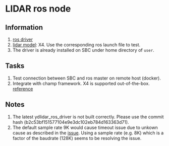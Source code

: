 # LIDAR ros node
## Information
1. [ros driver](https://github.com/YDLIDAR/ydlidar_ros_driver)
2. [lidar model](https://www.ydlidar.com/products/view/5.html): X4. Use the corresponding ros launch file to test.
3. The driver is already installed on SBC under home directory of `user`.
## Tasks
1. Test connection between SBC and ros master on remote host (docker).
2. Integrate with champ framework. X4 is supported out-of-the-box. [reference](https://github.com/chvmp/champ/wiki/Hardware-Integration#5-light-detection-and-ranging-sensor-lidar)
## Notes
1. The latest ydlidar_ros_driver is not built correctly. Please use the commit hash (b2c53bf151577104e9e3dc102eb784d163363d71).
2. The default sample rate 9K would cause timeout issue due to unkown cause as described in the [issue](https://github.com/YDLIDAR/YDLidar-SDK/issues/18). Using a sample rate (e.g. 8K) which is a factor of the baudrate (128K) seems to be resolving the issue.

